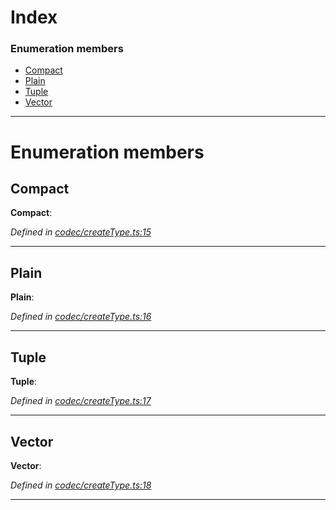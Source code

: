 

# Index

### Enumeration members

* [Compact](_codec_createtype_.typedefinfo.md#compact)
* [Plain](_codec_createtype_.typedefinfo.md#plain)
* [Tuple](_codec_createtype_.typedefinfo.md#tuple)
* [Vector](_codec_createtype_.typedefinfo.md#vector)

---

# Enumeration members

<a id="compact"></a>

##  Compact

**Compact**: 

*Defined in [codec/createType.ts:15](https://github.com/polkadot-js/api/blob/9548f97/packages/types/src/codec/createType.ts#L15)*

___
<a id="plain"></a>

##  Plain

**Plain**: 

*Defined in [codec/createType.ts:16](https://github.com/polkadot-js/api/blob/9548f97/packages/types/src/codec/createType.ts#L16)*

___
<a id="tuple"></a>

##  Tuple

**Tuple**: 

*Defined in [codec/createType.ts:17](https://github.com/polkadot-js/api/blob/9548f97/packages/types/src/codec/createType.ts#L17)*

___
<a id="vector"></a>

##  Vector

**Vector**: 

*Defined in [codec/createType.ts:18](https://github.com/polkadot-js/api/blob/9548f97/packages/types/src/codec/createType.ts#L18)*

___

